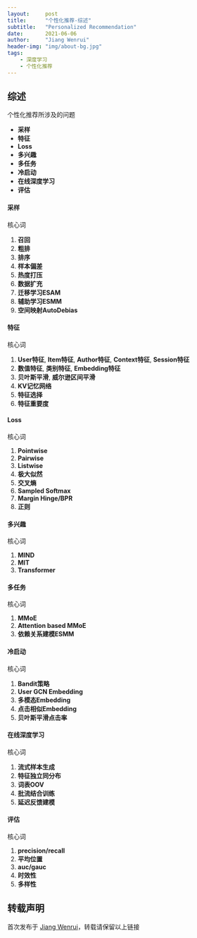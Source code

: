 ```yaml
---
layout:     post
title:      "个性化推荐-综述"
subtitle:   "Personalized Recommendation"
date:       2021-06-06
author:     "Jiang Wenrui"
header-img: "img/about-bg.jpg"
tags:
    - 深度学习
    - 个性化推荐
---
```


## 综述

个性化推荐所涉及的问题
* **采样**
* **特征**
* **Loss**
* **多兴趣**
* **多任务**
* **冷启动**
* **在线深度学习**
* **评估**


#### 采样

核心词
1. **召回**
2. **粗排**
3. **排序**
4. **样本偏差**
5. **热度打压**
6. **数据扩充**
7. **迁移学习ESAM**
8. **辅助学习ESMM**
9. **空间映射AutoDebias**

#### 特征

核心词
1. **User特征**, **Item特征**, **Author特征**, **Context特征**, **Session特征** 
2. **数值特征**, **类别特征**, **Embedding特征**
3. **贝叶斯平滑**, **威尔逊区间平滑**
4. **KV记忆网络**
5. **特征选择**
6. **特征重要度**

#### Loss

核心词
1. **Pointwise**
2. **Pairwise**
3. **Listwise**
4. **极大似然**
5. **交叉熵**
6. **Sampled Softmax**
7. **Margin Hinge/BPR**
8. **正则**

#### 多兴趣

核心词
1. **MIND**
2. **MIT**
3. **Transformer**

#### 多任务

核心词
1. **MMoE**
2. **Attention based MMoE**
3. **依赖关系建模ESMM**

#### 冷启动

核心词
1. **Bandit策略**
2. **User GCN Embedding**
3. **多模态Embedding**
4. **点击相似Embedding**
5. **贝叶斯平滑点击率**

#### 在线深度学习

核心词
1. **流式样本生成**
2. **特征独立同分布**
3. **词表OOV**
4. **批流结合训练**
5. **延迟反馈建模**

#### 评估

核心词
1. **precision/recall**
2. **平均位置**
3. **auc/gauc**
4. **时效性**
5. **多样性**


## 转载声明

首次发布于 [Jiang Wenrui](http://wenruij.github.io)，转载请保留以上链接